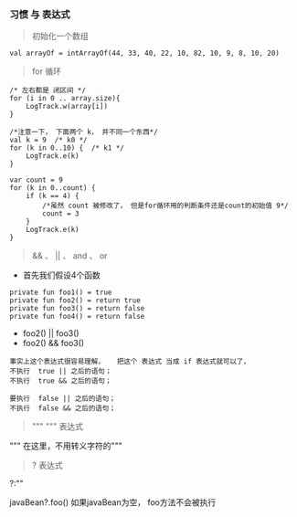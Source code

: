 ### 习惯 与 表达式
> 初始化一个数组

```
val arrayOf = intArrayOf(44, 33, 40, 22, 10, 82, 10, 9, 8, 10, 20)
```

> for 循环

```
/* 左右都是 闭区间 */
for (i in 0 .. array.size){
    LogTrack.w(array[i])
}
```

```
/*注意一下， 下面两个 k， 并不同一个东西*/
val k = 9  /* k0 */
for (k in 0..10) {  /* k1 */
    LogTrack.e(k)
}
```

```
var count = 9
for (k in 0..count) {
    if (k == 4) {
        /*虽然 count 被修改了， 但是for循环用的判断条件还是count的初始值 9*/
        count = 3
    }
    LogTrack.e(k)
}
```

> && 、 || 、 and 、 or

- 首先我们假设4个函数
```
private fun foo1() = true
private fun foo2() = return true
private fun foo3() = return false
private fun foo4() = return false
```

- foo2() || foo3()
- foo2() && foo3()

```
事实上这个表达式很容易理解，   把这个 表达式 当成 if 表达式就可以了， 
不执行  true || 之后的语句；
不执行  true && 之后的语句；

要执行  false || 之后的语句；
不执行  false && 之后的语句；
```

> """  """ 表达式

""" 在这里，不用转义字符的"""

> ? 表达式

?:""

javaBean?.foo()  如果javaBean为空， foo方法不会被执行

